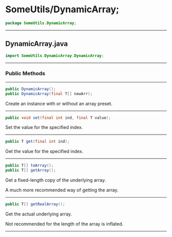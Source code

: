 # SomeUtils/DynamicArray;

```java
package SomeUtils.DynamicArray;
```

---

## DynamicArray.java

```java
import SomeUtils.DynamicArray.DynamicArray;
```
---

### Public Methods

---

```java
public DynamicArray();
public DynamicArray(final T[] newArr);
```

Create an instance with or without an array preset.

---

```java
public void set(final int ind, final T value);
```

Set the value for the specified index.

---

```java
public T get(final int ind);
```

Get the value for the specified index.

---

```java
public T[] toArray();
public T[] getArray();
```

Get a fixed-length copy of the underlying array.

A much more recommended way of getting the array.

---

```java
public T[] getRealArray();
```

Get the actual underlying array.

Not recommended for the length of the array is inflated.

---